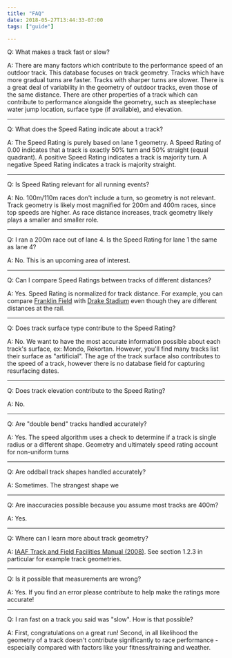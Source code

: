 ```yaml
---
title: "FAQ"
date: 2018-05-27T13:44:33-07:00
tags: ["guide"]

---
```

<!--more-->

Q: What makes a track fast or slow?

A: There are many factors which contribute to the performance speed of an outdoor track. This database focuses on track geometry. Tracks which have more gradual turns are faster. Tracks with sharper turns are slower. There is a great deal of variability in the geometry of outdoor tracks, even those of the same distance. There are other properties of a track which can contribute to performance alongside the geometry, such as steeplechase water jump location, surface type (if available), and elevation.

---
Q: What does the Speed Rating indicate about a track?

A: The Speed Rating is purely based on lane 1 geometry. A Speed Rating of 0.00 indicates that a track is exactly 50% turn and 50% straight (equal quadrant). A positive Speed Rating indicates a track is majority turn. A negative Speed Rating indicates a track is majority straight.

---
Q: Is Speed Rating relevant for all running events?

A: No. 100m/110m races don't include a turn, so geometry is not relevant. Track geometry is likely most magnified for 200m and 400m races, since top speeds are higher. As race distance increases, track geometry likely plays a smaller and smaller role.

---
Q: I ran a 200m race out of lane 4. Is the Speed Rating for lane 1 the same as lane 4?

A: No. This is an upcoming area of interest.

---
Q: Can I compare Speed Ratings between tracks of different distances?

A: Yes. Speed Rating is normalized for track distance. For example, you can compare [Franklin Field](/track/us/pa/franklin-field/) with [Drake Stadium](/track/us/ia/drake-univ/) even though they are different distances at the rail.

---
Q: Does track surface type contribute to the Speed Rating?

A: No. We want to have the most accurate information possible about each track's surface, ex: Mondo, Rekortan. However, you'll find many tracks list their surface as "artificial". The age of the track surface also contributes to the speed of a track, however there is no database field for capturing resurfacing dates.

---
Q: Does track elevation contribute to the Speed Rating?

A: No.

---
Q: Are "double bend" tracks handled accurately?

A: Yes. The speed algorithm uses a check to determine if a track is single radius or a different shape. Geometry and ultimately speed rating account for non-uniform turns

---
Q: Are oddball track shapes handled accurately?

A: Sometimes. The strangest shape we

---
Q: Are inaccuracies possible because you assume most tracks are 400m?

A: Yes.

---
Q: Where can I learn more about track geometry?

A: [IAAF Track and Field Facilities Manual (2008)](https://www.iaaf.org/download/download?filename=77c027b0-46b8-405d-9ffd-889fa28e3f6e.pdf&urlslug=IAAF%20Track%20and%20Field%20Facilities%20). See section 1.2.3 in particular for example track geometries.

---
Q: Is it possible that measurements are wrong?

A: Yes. If you find an error please contribute to help make the ratings more accurate!

---
Q: I ran fast on a track you said was "slow". How is that possible?

A: First, congratulations on a great run! Second, in all likelihood the geometry of a track doesn't contribute significantly to race performance - especially compared with factors like your fitness/training and weather.
